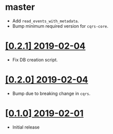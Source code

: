 # master

* Add `read_events_with_metadata`.
* Bump minimum required version for `cqrs-core`.

# [[0.2.1] 2019-02-04](https://github.com/cq-rs/cqrs/releases/tag/cqrs-postgres-0.2.1)

* Fix DB creation script.

# [[0.2.0] 2019-02-04](https://github.com/cq-rs/cqrs/releases/tag/cqrs-postgres-0.2.0)

* Bump due to breaking change in `cqrs`.

# [[0.1.0] 2019-02-01](https://github.com/cq-rs/cqrs/releases/tag/cqrs-postgres-0.1.0)

* Initial release
